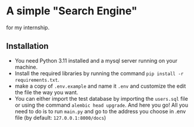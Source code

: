 # A simple "Search Engine"
for my internship.

## Installation
- You need Python 3.11 installed and a mysql server running on your machine.
- Install the required libraries by running the command `pip install -r requirements.txt`.
- make a copy of `.env.example` and name it `.env` and customize the edit the file the way you want.
- You can either import the test database by importing the `users.sql` file or using the command `alembic head upgrade`.
And here you go!
All you need to do is to run `main.py` and go to the address you choose in .env file (by default: `127.0.0.1:8000/docs`)
